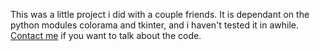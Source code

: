 This was a little project i did with a couple friends. It is dependant on the python modules colorama and tkinter, 
and i haven't tested it in awhile. [Contact me](jcastlesweb.site) if you want to talk about the code.

